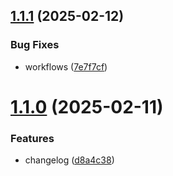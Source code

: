 ## [1.1.1](https://github.com/okamuuu/expense-viewer/compare/v1.1.0...v1.1.1) (2025-02-12)


### Bug Fixes

* workflows ([7e7f7cf](https://github.com/okamuuu/expense-viewer/commit/7e7f7cf1b10335d35719889f1a92a027bbb9e3ce))

# [1.1.0](https://github.com/okamuuu/expense-viewer/compare/v1.0.2...v1.1.0) (2025-02-11)


### Features

* changelog ([d8a4c38](https://github.com/okamuuu/expense-viewer/commit/d8a4c380bab736d150dfb8e57368387e33e3b5aa))
